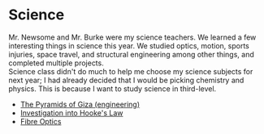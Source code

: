 <html>
  <h1>Science</h1>
  <body>  
    <p>Mr. Newsome and Mr. Burke were my science teachers. We learned a few interesting things in science this year. We studied optics, motion, sports injuries, space travel, and structural engineering among other things, and completed multiple projects.<br>Science class didn't do much to help me choose my science subjects for next year; I had already decided that I would be picking chemistry and physics. This is because I want to study science in third-level.</p>
    <ul>
      <li><a href = "https://docs.google.com/presentation/d/1odDrNgkPlOQfo-WyViJG1BjHlhhn2LIi8TVQFghkY3w/pub?start=true&loop=true&delayms=10000&embed=true" target = "_blank">The Pyramids of Giza (engineering)</a></li>
      <li><a href = "https://docs.google.com/document/d/1J9bUqtNkg9YjPM0LYdVD3GDUVqygUdhvO87M-o2Qg9M/pub" target = "_blank">Investigation into Hooke's Law</a></li>
      <li><a href = "" target = "_blank">Fibre Optics</a></li>
    </ul>
  </body>
</html>
